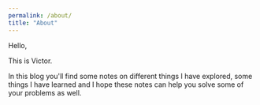 ```yaml
---
permalink: /about/
title: "About"
---
```


Hello,

This is Victor.

In this blog you'll find some notes on different things I have explored, some things I have learned and I hope these notes can help you solve some of your problems as well.

